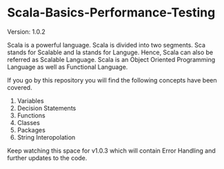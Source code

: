 # Scala-Basics-Performance-Testing

Version: 1.0.2

Scala is a powerful language. Scala is divided into two segments. Sca stands for Scalable and la stands for Languge. Hence, Scala can also be referred as Scalable Language.
Scala is an Object Oriented Programming Language as well as Functional Language.

If you go by this repository you will find the following concepts have been covered.
1. Variables
2. Decision Statements
3. Functions
4. Classes
5. Packages
6. String Interopolation

Keep watching this space for v1.0.3 which will contain Error Handling and further updates to the code.
